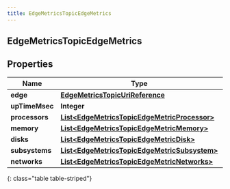 ```yaml
---
title: EdgeMetricsTopicEdgeMetrics
---
```


## EdgeMetricsTopicEdgeMetrics

## Properties

| Name           | Type                                                                                                               | Description | Notes      |
| -------------- | ------------------------------------------------------------------------------------------------------------------ | ----------- | ---------- |
| **edge**       | <!----><!---->[**EdgeMetricsTopicUriReference**](EdgeMetricsTopicUriReference.md)<!---->                           |             | [optional] |
| **upTimeMsec** | <!----><!---->**Integer**<!---->                                                                                   |             | [optional] |
| **processors** | <!----><!---->[**List&lt;EdgeMetricsTopicEdgeMetricProcessor&gt;**](EdgeMetricsTopicEdgeMetricProcessor.md)<!----> |             | [optional] |
| **memory**     | <!----><!---->[**List&lt;EdgeMetricsTopicEdgeMetricMemory&gt;**](EdgeMetricsTopicEdgeMetricMemory.md)<!---->       |             | [optional] |
| **disks**      | <!----><!---->[**List&lt;EdgeMetricsTopicEdgeMetricDisk&gt;**](EdgeMetricsTopicEdgeMetricDisk.md)<!---->           |             | [optional] |
| **subsystems** | <!----><!---->[**List&lt;EdgeMetricsTopicEdgeMetricSubsystem&gt;**](EdgeMetricsTopicEdgeMetricSubsystem.md)<!----> |             | [optional] |
| **networks**   | <!----><!---->[**List&lt;EdgeMetricsTopicEdgeMetricNetworks&gt;**](EdgeMetricsTopicEdgeMetricNetworks.md)<!---->   |             | [optional] |

{: class="table table-striped"}
